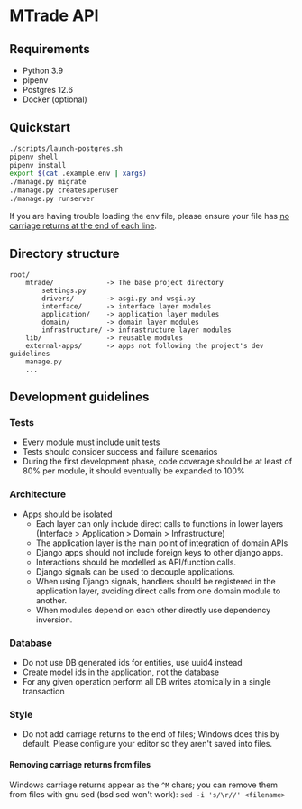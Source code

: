 # MTrade API

## Requirements
- Python 3.9
- pipenv
- Postgres 12.6
- Docker (optional)

## Quickstart
```bash
./scripts/launch-postgres.sh
pipenv shell
pipenv install
export $(cat .example.env | xargs)
./manage.py migrate
./manage.py createsuperuser
./manage.py runserver
```

If you are having trouble loading the env file, please ensure your file has [no carriage returns at the end of each line](#removing-carriage-returns-from-files).


## Directory structure
```text
root/
    mtrade/             -> The base project directory
        settings.py
        drivers/        -> asgi.py and wsgi.py
        interface/      -> interface layer modules
        application/    -> application layer modules
        domain/         -> domain layer modules
        infrastructure/ -> infrastructure layer modules
    lib/                -> reusable modules
    external-apps/      -> apps not following the project's dev guidelines
    manage.py
    ...
```

## Development guidelines
### Tests
- Every module must include unit tests
- Tests should consider success and failure scenarios
- During the first development phase, code coverage should be at least of 80% per module, it should eventually be expanded to 100%

### Architecture
- Apps should be isolated
    - Each layer can only include direct calls to functions in lower layers (Interface > Application > Domain > Infrastructure)
    - The application layer is the main point of integration of domain APIs
    - Django apps should not include foreign keys to other django apps.
    - Interactions should be modelled as API/function calls.
    - Django signals can be used to decouple applications.
    - When using Django signals, handlers should be registered in the application layer, avoiding direct calls from one domain module to another.
    - When modules depend on each other directly use dependency inversion.

### Database
- Do not use DB generated ids for entities, use uuid4 instead
- Create model ids in the application, not the database
- For any given operation perform all DB writes atomically in a single transaction

### Style
- Do not add carriage returns to the end of files; Windows does this by default. Please configure your editor so they aren't saved into files.

#### Removing carriage returns from files
Windows carriage returns appear as the `^M` chars; you can remove them from files with gnu sed (bsd sed won't work): `sed -i 's/\r//' <filename>`
